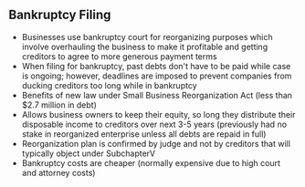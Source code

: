 ## Bankruptcy Filing

- Businesses use bankruptcy court for reorganizing purposes which involve overhauling the business to make it profitable and getting creditors to agree to more generous payment terms
- When filing for bankruptcy, past debts don't have to be paid while case is ongoing; however, deadlines are imposed to prevent companies from ducking creditors too long while in bankruptcy
- Benefits of new law under Small Business Reorganization Act (less than $2.7 million in debt)
- Allows business owners to keep their equity, so long they distribute their disposable income to creditors over next 3-5 years (previously had no stake in reorganized enterprise unless all debts are repaid in full)
- Reorganization plan is confirmed by judge and not by creditors that will typically object under SubchapterV
- Bankruptcy costs are cheaper (normally expensive due to high court and attorney costs)
